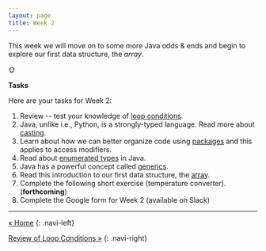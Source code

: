 ```yaml
---
layout: page
title: Week 2
---
```


This week we will move on to some more Java odds & ends and begin to explore our first data structure, the *array*.

 :sun_with_face:

 **Tasks**

 Here are your tasks for Week 2:

 1. Review -- test your knowledge of [loop conditions](loop-review).
 2. Java, unlike i.e., Python, is a strongly-typed language. Read more about [casting](casting).
 3. Learn about how we can better organize code using [packages](packages) and this applies to access modifiers.
 4. Read about [enumerated types](enum) in Java.
 5. Java has a powerful concept called [generics](generics).
 6. Read this introduction to our first data structure, the [array](array).
 7. Complete the following short exercise (temperature converter). (**forthcoming**)
 8. Complete the Google form for Week 2 (available on Slack)  


 <!--
 4. In the Codecademy tutorial, you saw the *public* keyword. Read about private and protected keywords in Java.
 6. Better understand the concept of a data structure.
-->



---

[« Home](/)
{: .navi-left}

[Review of Loop Conditions »](loop-review)
{: .navi-right}